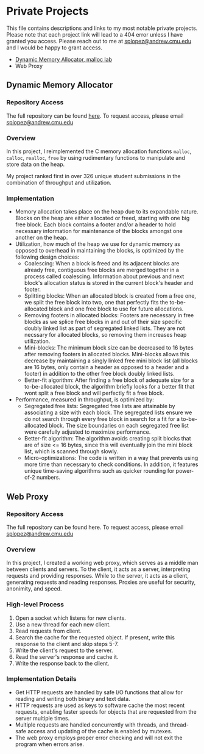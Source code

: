 # Private Projects
This file contains descriptions and links to my most notable private projects. Please note that each project link will lead to a 404 error unless I have granted you access. Please reach out to me at splopez@andrew.cmu.edu and I would be happy to grant access.
- [Dynamic Memory Allocator, malloc lab](https://github.com/neo-lopez/malloc-lab)
- Web Proxy

## Dynamic Memory Allocator
### Repository Access
The full repository can be found [here](https://github.com/neo-lopez/malloc-lab). To request access, please email splopez@andrew.cmu.edu
### Overview
In this project, I reimplemented the C memory allocation functions `malloc`, `calloc`, `realloc`, `free` by using rudimentary functions to manipulate and store data on the heap.

My project ranked first in over 326 unique student submissions in the combination of throughput and utilization.
### Implementation
- Memory allocation takes place on the heap due to its expandable nature. Blocks on the heap are either allocated or freed, starting with one big free block. Each block contains a footer and/or a header to hold necessary information for maintenance of the blocks amongst one another on the heap.
- Utilization, how much of the heap we use for dynamic memory as opposed to overhead in maintaining the blocks, is optimized by the following design choices:
  - Coalescing: When a block is freed and its adjacent blocks are already free, contiguous free blocks are merged together in a process called coalescing. Information about previous and next block's allocation status is stored in the current block's header and footer.
  - Splitting blocks: When an allocated block is created from a free one, we split the free block into two, one that perfectly fits the to-be-allocated block and one free block to use for future allocations.
  - Removing footers in allocated blocks: Footers are necessary in free blocks as we splice free blocks in and out of their size specific doubly linked list as part of segregated linked lists. They are not necssary for allocated blocks, so removing them increases heap utilization.
  - Mini-blocks: The minimum block size can be decreased to 16 bytes after removing footers in allocated blocks. Mini-blocks allows this decrease by maintaining a singly linked free mini block list (all blocks are 16 bytes, only contain a header as opposed to a header and a footer) in addition to the other free block doubly linked lists.
  - Better-fit algorithm: After finding a free block of adequate size for a to-be-allocated block, the algorithm briefly looks for a better fit that wont split a free block and will perfectly fit a free block.
- Performance, measured in throughput, is optimized by:
  - Segregated free lists: Segregated free lists are attainable by associating a size with each block. The segregated lists ensure we do not search through every free block in search for a fit for a to-be-allocated block. The size boundaries on each segregated free list were carefully adjusted to maximize performance.
  - Better-fit algorithm: The algorithm avoids creating split blocks that are of size <= 16 bytes, since this will eventually join the mini block list, which is scanned through slowly.
  - Micro-optimizations: The code is written in a way that prevents using more time than necessary to check conditions. In addition, it features unique time-saving algorithms such as quicker rounding for power-of-2 numbers.

## Web Proxy
### Repository Access
The full repository can be found here. To request access, please email splopez@andrew.cmu.edu
### Overview
In this project, I created a working web proxy, which serves as a middle man between clients and servers. To the client, it acts as a server, interpreting requests and providing responses. While to the server, it acts as a client, generating requests and reading responses. Proxies are useful for security, anonimity, and speed.
### High-level Process
1. Open a socket which listens for new clients.
2. Use a new thread for each new client.
3. Read requests from client.
4. Search the cache for the requested object. If present, write this response to the client and skip steps 5-7.
5. Write the client's request to the server.
6. Read the server's response and cache it.
7. Write the response back to the client.
### Implementation Details
- Get HTTP requests are handled by safe I/O functions that allow for reading and writing both binary and text data.
- HTTP requests are used as keys to software cache the most recent requests, enabling faster speeds for objects that are requested from the server multiple times.
- Multiple requests are handled concurrently with threads, and thread-safe access and updating of the cache is enabled by mutexes.
- The web proxy employs proper error checking and will not exit the program when errors arise.
